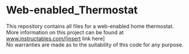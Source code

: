 # Web-enabled_Thermostat  
  
This repository contains all files for a web-enabled home thermostat.  
More information on this project can be found at www.instructables.com/[insert link here]  
No warranties are made as to the suitability of this code for any purpose.  
